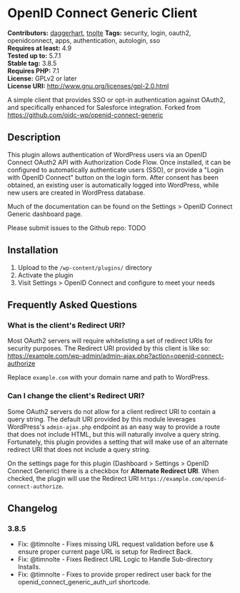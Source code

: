 # OpenID Connect Generic Client #
**Contributors:** [daggerhart](https://profiles.wordpress.org/daggerhart), [tnolte](https://profiles.wordpress.org/tnolte)
**Tags:** security, login, oauth2, openidconnect, apps, authentication, autologin, sso  
**Requires at least:** 4.9  
**Tested up to:** 5.7.1  
**Stable tag:** 3.8.5  
**Requires PHP:** 7.1  
**License:** GPLv2 or later  
**License URI:** http://www.gnu.org/licenses/gpl-2.0.html  

A simple client that provides SSO or opt-in authentication against OAuth2, and specifically enhanced for Salesforce integration. Forked from https://github.com/oidc-wp/openid-connect-generic

## Description ##

This plugin allows authentication of WordPress users via an OpenID Connect OAuth2 API with Authorization Code Flow.
Once installed, it can be configured to automatically authenticate users (SSO), or provide a "Login with OpenID Connect"
button on the login form. After consent has been obtained, an existing user is automatically logged into WordPress, while
new users are created in WordPress database.

Much of the documentation can be found on the Settings > OpenID Connect Generic dashboard page.

Please submit issues to the Github repo: TODO

## Installation ##

1. Upload to the `/wp-content/plugins/` directory
1. Activate the plugin
1. Visit Settings > OpenID Connect and configure to meet your needs

## Frequently Asked Questions ##

### What is the client's Redirect URI? ###

Most OAuth2 servers will require whitelisting a set of redirect URIs for security purposes. The Redirect URI provided
by this client is like so:  https://example.com/wp-admin/admin-ajax.php?action=openid-connect-authorize

Replace `example.com` with your domain name and path to WordPress.

### Can I change the client's Redirect URI? ###

Some OAuth2 servers do not allow for a client redirect URI to contain a query string. The default URI provided by
this module leverages WordPress's `admin-ajax.php` endpoint as an easy way to provide a route that does not include
HTML, but this will naturally involve a query string. Fortunately, this plugin provides a setting that will make use of
an alternate redirect URI that does not include a query string.

On the settings page for this plugin (Dashboard > Settings > OpenID Connect Generic) there is a checkbox for
**Alternate Redirect URI**. When checked, the plugin will use the Redirect URI
`https://example.com/openid-connect-authorize`.


## Changelog ##

### 3.8.5

* Fix: @timnolte - Fixes missing URL request validation before use & ensure proper current page URL is setup for Redirect Back.
* Fix: @timnolte - Fixes Redirect URL Logic to Handle Sub-directory Installs.
* Fix: @timnolte - Fixes to provide proper redirect user back for the openid_connect_generic_auth_url shortcode.
